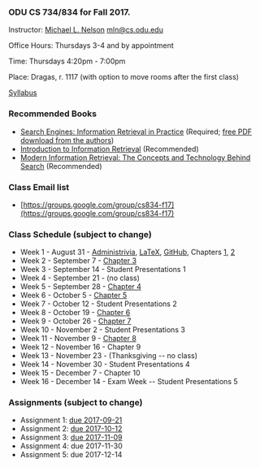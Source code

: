### ODU CS 734/834 for Fall 2017.
Instructor: [Michael L. Nelson](http://www.cs.odu.edu/~mln/) <mln@cs.odu.edu> 

Office Hours: Thursdays 3-4 and by appointment

Time: Thursdays 4:20pm - 7:00pm

Place: Dragas, r. 1117 (with option to move rooms after the first class)

[Syllabus](https://raw.githubusercontent.com/phonedude/cs834-f17/master/syllabus.txt)

### Recommended Books
* [Search Engines: Information Retrieval in Practice](http://www.search-engines-book.com/) (Required; [free PDF download from the authors](http://ciir.cs.umass.edu/irbook/))
* [Introduction to Information Retrieval](http://nlp.stanford.edu/IR-book/) (Recommended)
* [Modern Information Retrieval: The Concepts and Technology Behind Search](http://grupoweb.upf.es/WRG/mir2ed/home.php) (Recommended)

### Class Email list
* [https://groups.google.com/group/cs834-f17](https://groups.google.com/group/cs834-f17)

### Class Schedule (subject to change)
* Week 1 - August 31 - [Administrivia](https://raw.githubusercontent.com/phonedude/cs834-f17/master/slides/week1.ppt
), [LaTeX](https://www.overleaf.com/latex/learn/free-online-introduction-to-latex-part-1), [GitHub](https://guides.github.com/), Chapters [1](https://raw.githubusercontent.com/phonedude/cs834-f17/master/slides/chap1.pptx), [2](https://raw.githubusercontent.com/phonedude/cs834-f17/master/slides/chap2.pptx)
* Week 2 - September 7 - [Chapter 3](https://raw.githubusercontent.com/phonedude/cs834-f17/master/slides/chap3-mln.pptx)
* Week 3 - September 14 - Student Presentations 1
* Week 4 - September 21 - (no class)
* Week 5 - September 28 - [Chapter 4](https://raw.githubusercontent.com/phonedude/cs834-f17/master/slides/chap4-mln.pptx) 
* Week 6 - October 5 - [Chapter 5](https://raw.githubusercontent.com/phonedude/cs834-f17/master/slides/chap5-mln.pptx)
* Week 7 - October 12 - Student Presentations 2
* Week 8 - October 19 - [Chapter 6](https://raw.githubusercontent.com/phonedude/cs834-f17/master/slides/chap6-mln.pptx) 
* Week 9 - October 26 - [Chapter 7](https://raw.githubusercontent.com/phonedude/cs834-f17/master/slides/chap7-mln.pptx) 
* Week 10 - November 2 - Student Presentations 3
* Week 11 - November 9 - [Chapter 8](https://raw.githubusercontent.com/phonedude/cs834-f17/master/slides/chap8-mln.pptx) 
* Week 12 - November 16 - Chapter 9 
* Week 13 - November 23 - (Thanksgiving -- no class)
* Week 14 - November 30 - Student Presentations 4
* Week 15 - December 7 - Chapter 10 
* Week 16 - December 14 - Exam Week -- Student Presentations 5


### Assignments (subject to change)
* Assignment 1: [due 2017-09-21](https://github.com/phonedude/cs834-f17/blob/master/assignments/a1.txt)
* Assignment 2: [due 2017-10-12](https://github.com/phonedude/cs834-f17/blob/master/assignments/a2.txt)
* Assignment 3: [due 2017-11-09](https://github.com/phonedude/cs834-f17/blob/master/assignments/a3.txt)
* Assignment 4: due 2017-11-30
* Assignment 5: due 2017-12-14


